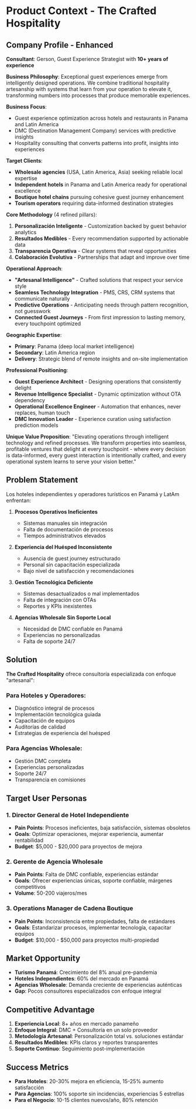 # Product Context - The Crafted Hospitality

## Company Profile - Enhanced

**Consultant**: Gerson, Guest Experience Strategist with **10+ years of experience**

**Business Philosophy**: 
Exceptional guest experiences emerge from intelligently designed operations. We combine traditional hospitality artesanship with systems that learn from your operation to elevate it, transforming numbers into processes that produce memorable experiences.

**Business Focus**:
- Guest experience optimization across hotels and restaurants in Panama and Latin America
- DMC (Destination Management Company) services with predictive insights
- Hospitality consulting that converts patterns into profit, insights into experiences

**Target Clients**:
- **Wholesale agencies** (USA, Latin America, Asia) seeking reliable local expertise
- **Independent hotels** in Panama and Latin America ready for operational excellence
- **Boutique hotel chains** pursuing cohesive guest journey enhancement
- **Tourism operators** requiring data-informed destination strategies

**Core Methodology** (4 refined pillars):
1. **Personalización Inteligente** - Customization backed by guest behavior analytics
2. **Resultados Medibles** - Every recommendation supported by actionable data
3. **Transparencia Operativa** - Clear systems that reveal opportunities
4. **Colaboración Evolutiva** - Partnerships that adapt and improve over time

**Operational Approach**:
- **"Artesanal Intelligence"** - Crafted solutions that respect your service style
- **Seamless Technology Integration** - PMS, CRS, CRM systems that communicate naturally
- **Predictive Operations** - Anticipating needs through pattern recognition, not guesswork
- **Connected Guest Journeys** - From first impression to lasting memory, every touchpoint optimized

**Geographic Expertise**:
- **Primary**: Panama (deep local market intelligence)
- **Secondary**: Latin America region
- **Delivery**: Strategic blend of remote insights and on-site implementation

**Professional Positioning**:
- **Guest Experience Architect** - Designing operations that consistently delight
- **Revenue Intelligence Specialist** - Dynamic optimization without OTA dependency
- **Operational Excellence Engineer** - Automation that enhances, never replaces, human touch
- **DMC Innovation Leader** - Experience curation using satisfaction prediction models

**Unique Value Proposition**:
"Elevating operations through intelligent technology and refined processes. We transform properties into seamless, profitable ventures that delight at every touchpoint - where every decision is data-informed, every guest interaction is intentionally crafted, and every operational system learns to serve your vision better."

## Problem Statement

Los hoteles independientes y operadores turísticos en Panamá y LatAm enfrentan:

1. **Procesos Operativos Ineficientes**

   - Sistemas manuales sin integración
   - Falta de documentación de procesos
   - Tiempos administrativos elevados

2. **Experiencia del Huésped Inconsistente**

   - Ausencia de guest journey estructurado
   - Personal sin capacitación especializada
   - Bajo nivel de satisfacción y recomendaciones

3. **Gestión Tecnológica Deficiente**

   - Sistemas desactualizados o mal implementados
   - Falta de integración con OTAs
   - Reportes y KPIs inexistentes

4. **Agencias Wholesale Sin Soporte Local**
   - Necesidad de DMC confiable en Panamá
   - Experiencias no personalizadas
   - Falta de soporte 24/7

## Solution

**The Crafted Hospitality** ofrece consultoría especializada con enfoque "artesanal":

### Para Hoteles y Operadores:

- Diagnóstico integral de procesos
- Implementación tecnológica guiada
- Capacitación de equipos
- Auditorías de calidad
- Estrategias de experiencia del huésped

### Para Agencias Wholesale:

- Gestión DMC completa
- Experiencias personalizadas
- Soporte 24/7
- Transparencia en comisiones

## Target User Personas

### 1. Director General de Hotel Independiente

- **Pain Points**: Procesos ineficientes, baja satisfacción, sistemas obsoletos
- **Goals**: Optimizar operaciones, mejorar experiencia, aumentar rentabilidad
- **Budget**: $5,000 - $20,000 para proyectos de mejora

### 2. Gerente de Agencia Wholesale

- **Pain Points**: Falta de DMC confiable, experiencias estándar
- **Goals**: Ofrecer experiencias únicas, soporte confiable, márgenes competitivos
- **Volume**: 50-200 viajeros/mes

### 3. Operations Manager de Cadena Boutique

- **Pain Points**: Inconsistencia entre propiedades, falta de estándares
- **Goals**: Estandarizar procesos, implementar tecnología, capacitar equipos
- **Budget**: $10,000 - $50,000 para proyectos multi-propiedad

## Market Opportunity

- **Turismo Panamá**: Crecimiento del 8% anual pre-pandemia
- **Hoteles Independientes**: 60% del mercado en Panamá
- **Agencias Wholesale**: Demanda creciente de experiencias auténticas
- **Gap**: Pocos consultores especializados con enfoque integral

## Competitive Advantage

1. **Experiencia Local**: 8+ años en mercado panameño
2. **Enfoque Integral**: DMC + Consultoría en un solo proveedor
3. **Metodología Artesanal**: Personalización total vs. soluciones estándar
4. **Resultados Medibles**: KPIs claros y reportes transparentes
5. **Soporte Continuo**: Seguimiento post-implementación

## Success Metrics

- **Para Hoteles**: 20-30% mejora en eficiencia, 15-25% aumento satisfacción
- **Para Agencias**: 100% soporte sin incidencias, experiencias 5 estrellas
- **Para el Negocio**: 10-15 clientes nuevos/año, 80% retención
